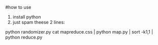 #how to use

1. install python
2. just spam theese 2 lines:


python randomizer.py
cat mapreduce.css | python map.py | sort -k1,1 | python reduce.py